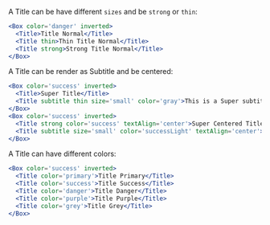 A Title can be have different `sizes` and be `strong` or `thin`:

```jsx
<Box color='danger' inverted>
  <Title>Title Normal</Title>
  <Title thin>Thin Title Normal</Title>
  <Title strong>Strong Title Normal</Title>
</Box>
```

A Title can be render as Subtitle and be centered:

```jsx
<Box color='success' inverted>
  <Title>Super Title</Title>
  <Title subtitle thin size='small' color='gray'>This is a Super subtitle</Title>
</Box>
<Box color='success' inverted>
  <Title strong color='success' textAlign='center'>Super Centered Title</Title>
  <Title subtitle size='small' color='successLight' textAlign='center'>This is a Super subtitle</Title>
</Box>
```

A Title can have different colors:

```jsx
<Box color='success' inverted>
  <Title color='primary'>Title Primary</Title>
  <Title color='success'>Title Success</Title>
  <Title color='danger'>Title Danger</Title>
  <Title color='purple'>Title Purple</Title>
  <Title color='grey'>Title Grey</Title>
</Box>
```